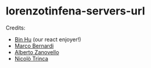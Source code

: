 # lorenzotinfena-servers-url
Credits:
- [Bin Hu](https://github.com/imbinhu) (our react enjoyer!)
- [Marco Bernardi](https://github.com/DrZMarco)
- [Alberto Zanovello](https://github.com/ZanovelloAlberto)
- [Nicolò Trinca](https://github.com/nikxtr)
